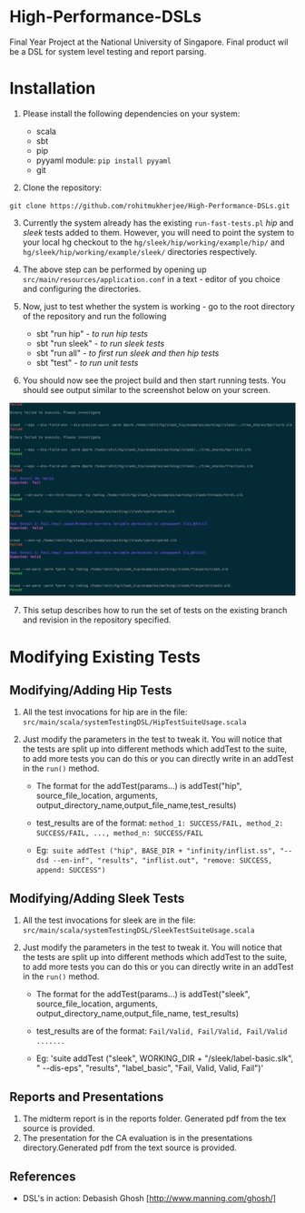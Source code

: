 High-Performance-DSLs
=====================

Final Year Project at the National University of Singapore. Final product wil be a DSL for system level testing and report parsing.

Installation
============

1. Please install the following dependencies on your system:

    * scala
    * sbt
    * pip
    * pyyaml module: `pip install pyyaml`
    * git

2. Clone the repository: 

`git clone https://github.com/rohitmukherjee/High-Performance-DSLs.git`

3. Currently the system already has the existing `run-fast-tests.pl` *hip* and *sleek* tests added to them. However, you will need to point the system to your local hg checkout to the `hg/sleek/hip/working/example/hip/` and
`hg/sleek/hip/working/example/sleek/` directories respectively. 

4. The above step can be performed by opening up 
`src/main/resources/application.conf` in a text - editor of you choice and configuring the directories.

5. Now, just to test whether the system is working - go to the root directory of the repository and run the following
    * sbt "run hip" - *to run hip tests*
    * sbt "run sleek" - *to run sleek tests*
    * sbt "run all" - *to first run sleek and then hip tests*
    * sbt "test" - *to run unit tests*

6. You should now see the project build and then start running tests. You should see output similar to the screenshot below on your screen.

<!-- ![Tests running](/Users/rohitmukherjee/dev/repositories/scalaWorkspace/High-Performance-DSLs/docs/screenshots/sleek.png "Tests Running") -->

![Tests running](/docs/screenshots/sleek.png?raw=true "Tests Running")

7. This setup describes how to run the set of tests on the existing branch and revision in the repository specified.

Modifying Existing Tests
========================

Modifying/Adding Hip Tests
----------------------------
1. All the test invocations for hip are in the file:
`src/main/scala/systemTestingDSL/HipTestSuiteUsage.scala`

2. Just modify the parameters in the test to tweak it. You will notice that the tests are split up into different methods which addTest to the suite, to add more tests you can do this or you can directly write in an addTest in the `run()` method.
    *  The format for the addTest(params...) is addTest("hip", source_file_location, arguments, output_directory_name,output_file_name,test_results)

    *  test_results are of the format: `method_1: SUCCESS/FAIL, method_2: SUCCESS/FAIL, ..., method_n: SUCCESS/FAIL`

    *  Eg:` suite addTest ("hip", BASE_DIR + "infinity/inflist.ss", "--dsd --en-inf", "results", "inflist.out", "remove: SUCCESS, append: SUCCESS")`

Modifying/Adding Sleek Tests
----------------------------
1. All the test invocations for sleek are in the file:
`src/main/scala/systemTestingDSL/SleekTestSuiteUsage.scala`

2. Just modify the parameters in the test to tweak it. You will notice that the tests are split up into different methods which addTest to the suite, to add more tests you can do this or you can directly write in an addTest in the `run()` method.
    *  The format for the addTest(params...) is addTest("sleek", source_file_location, arguments, output_directory_name,output_file_name, test_results)

    *  test_results are of the format: `Fail/Valid, Fail/Valid, Fail/Valid .......`

    *  Eg:  'suite addTest ("sleek", WORKING_DIR + "/sleek/label-basic.slk", " --dis-eps", "results", "label_basic", "Fail, Valid, Valid, Fail")'

Reports and Presentations
-------------------------

1. The midterm report is in the reports folder. Generated pdf from the tex source is provided. 
2. The presentation for the CA evaluation is in the presentations directory.Generated pdf from the text source is provided.

References
-------------------------

* DSL's in action: Debasish Ghosh [http://www.manning.com/ghosh/]
